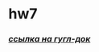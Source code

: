 # hw7
### *[ссылка на гугл-док](https://docs.google.com/spreadsheets/d/1JoTGheauW55PWy4QMIQblons4xcLenjKiChv5pFHxQs/edit#gid=0)*
